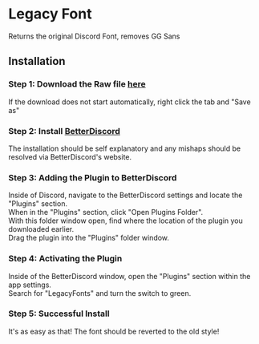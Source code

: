 <h1>Legacy Font</h1>
Returns the original Discord Font, removes GG Sans

<h2>Installation</h2>
<h3>Step 1: Download the Raw file <a href="https://github.com/cbtecMain/BetterDiscord/blob/a03105f8722fb01f1419f9c71a0abb048b58cf00/Legacy%20Font/LegacyFont.plugin.js">here</a></h3>
If the download does not start automatically, right click the tab and "Save as"
<h3>Step 2: Install <a href="https://betterdiscord.app/">BetterDiscord</a></h3>
The installation should be self explanatory and any mishaps should be resolved via BetterDiscord's website.
<h3>Step 3: Adding the Plugin to BetterDiscord</h3>
Inside of Discord, navigate to the BetterDiscord settings and locate the "Plugins" section.<br>
When in the "Plugins" section, click "Open Plugins Folder".<br>
With this folder window open, find where the location of the plugin you downloaded earlier.<br>
Drag the plugin into the "Plugins" folder window.<br>
<h3>Step 4: Activating the Plugin</h3>
Inside of the BetterDiscord window, open the "Plugins" section within the app settings.<br>
Search for "LegacyFonts" and turn the switch to green.<br>
<h3>Step 5: Successful Install</h3>
It's as easy as that! The font should be reverted to the old style!
